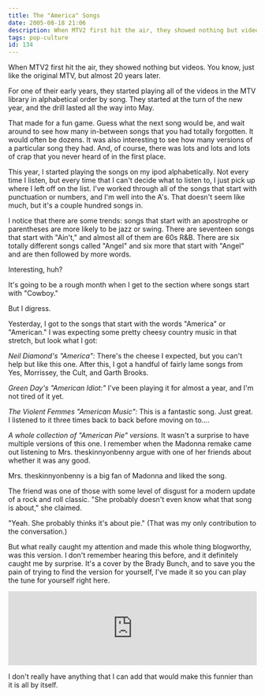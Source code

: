 ```yaml
---
title: The "America" Songs
date: 2005-08-18 21:06
description: When MTV2 first hit the air, they showed nothing but videos.  You know, just like the original MTV, but almost 20 years later.  For one of their early years, they started playing all of the videos in the MTV library in alphabetical order by song.  They started at the turn of the new year, and the drill lasted all the way into May.
tags: pop-culture
id: 134
---
```

When MTV2 first hit the air, they showed nothing but videos.  You know, just like the original MTV, but almost 20 years later.

For one of their early years, they started playing all of the videos in the MTV library in alphabetical order by song.  They started at the turn of the new year, and the drill lasted all the way into May.

That made for a fun game.  Guess what the next song would be, and wait around to see how many in-between songs that you had totally forgotten.  It would often be dozens.  It was also interesting to see how many versions of a particular song they had.  And, of course, there was lots and lots and lots of crap that you never heard of in the first place.

This year, I started playing the songs on my ipod alphabetically.  Not every time I listen, but every time that I can't decide what to listen to, I just pick up where I left off on the list.  I've worked through all of the songs that start with punctuation or numbers, and I'm well into the A's.  That doesn't seem like much, but it's a couple hundred songs in.

I notice that there are some trends:  songs that start with an apostrophe or parentheses are more likely to be jazz or swing.  There are seventeen songs that start with "Ain't," and almost all of them are 60s R&B.  There are six totally different songs called "Angel" and six more that start with "Angel" and are then followed by more words.

Interesting, huh?

It's going to be a rough month when I get to the section where songs start with "Cowboy."

But I digress.

Yesterday, I got to the songs that start with the words "America" or "American."  I was expecting some pretty cheesy country music in that stretch, but look what I got:

<i>Neil Diamond's "America":</i>  There's the cheese I expected, but you can't help but like this one.  After this, I got a handful of fairly lame songs from Yes, Morrissey, the Cult, and Garth Brooks.

<i>Green Day's "American Idiot:"</i>  I've been playing it for almost a year, and I'm not tired of it yet.

<i>The Violent Femmes "American Music":</i>  This is a fantastic song.  Just great.  I listened to it three times back to back before moving on to....

<i>A whole collection of "American Pie" versions.</i>  It wasn't a surprise to have multiple versions of this one.  I remember when the Madonna remake came out listening to Mrs. theskinnyonbenny argue with one of her friends about whether it was any good.

Mrs. theskinnyonbenny is a big fan of Madonna and liked the song.

The friend was one of those with some level of disgust for a modern update of a rock and roll classic.  "She probably doesn't even know what that song is about," she claimed.

"Yeah.  She probably thinks it's about pie." (That was my only contribution to the conversation.)

But what really caught my attention and made this whole thing blogworthy, was this version.  I don't remember hearing this before, and it definitely caught me by surprise.  It's a cover by the Brady Bunch, and to save you the pain of trying to find the version for yourself, I've made it so you can play the tune for yourself right here.  

<iframe allow="autoplay *; encrypted-media *;" frameborder="0" height="150" style="width:100%;max-width:660px;overflow:hidden;background:transparent;" sandbox="allow-forms allow-popups allow-same-origin allow-scripts allow-storage-access-by-user-activation allow-top-navigation-by-user-activation" src="https://embed.music.apple.com/us/album/american-pie/1452808950?i=1452809473"></iframe>

I don't really have anything that I can add that would make this funnier than it is all by itself.
